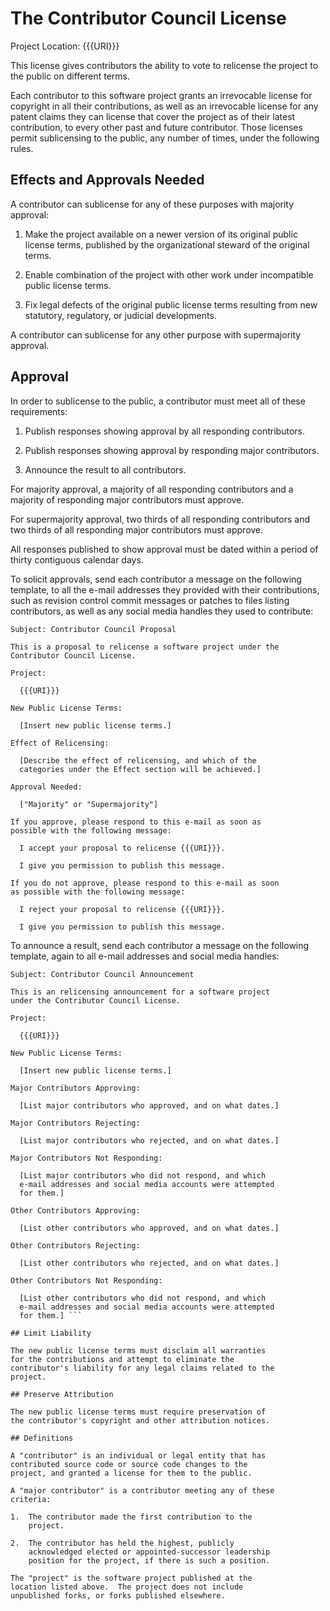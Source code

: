 # The Contributor Council License

Project Location: {{{URI}}}

This license gives contributors the ability to vote to
relicense the project to the public on different terms.

Each contributor to this software project grants an
irrevocable license for copyright in all their
contributions, as well as an irrevocable license for any
patent claims they can license that cover the project as of
their latest contribution, to every other past and future
contributor.  Those licenses permit sublicensing to the
public, any number of times, under the following rules.

## Effects and Approvals Needed

A contributor can sublicense for any of these purposes with
majority approval:

1.  Make the project available on a newer version of its
    original public license terms, published by the
    organizational steward of the original terms.

2.  Enable combination of the project with other work under
    incompatible public license terms.

3.  Fix legal defects of the original public license terms
    resulting from new statutory, regulatory, or judicial
    developments.

A contributor can sublicense for any other purpose with
supermajority approval.

## Approval

In order to sublicense to the public, a contributor must
meet all of these requirements:

1.  Publish responses showing approval by all responding
    contributors.

2.  Publish responses showing approval by responding major
    contributors.

3.  Announce the result to all contributors.

For majority approval, a majority of all responding
contributors and a majority of responding major contributors
must approve.

For supermajority approval, two thirds of all responding
contributors and two thirds of all responding major
contributors must approve.

All responses published to show approval must be dated
within a period of thirty contiguous calendar days.

To solicit approvals, send each contributor a message on the
following template, to all the e-mail addresses they
provided with their contributions, such as revision control
commit messages or patches to files listing contributors, as
well as any social media handles they used to contribute:

```
Subject: Contributor Council Proposal

This is a proposal to relicense a software project under the
Contributor Council License.

Project:

  {{{URI}}}

New Public License Terms:

  [Insert new public license terms.]

Effect of Relicensing:

  [Describe the effect of relicensing, and which of the
  categories under the Effect section will be achieved.]

Approval Needed:

  ["Majority" or "Supermajority"]

If you approve, please respond to this e-mail as soon as
possible with the following message:

  I accept your proposal to relicense {{{URI}}}.

  I give you permission to publish this message.

If you do not approve, please respond to this e-mail as soon
as possible with the following message:

  I reject your proposal to relicense {{{URI}}}.

  I give you permission to publish this message.
```

To announce a result, send each contributor a message on the
following template, again to all e-mail addresses and social
media handles:

```
Subject: Contributor Council Announcement

This is an relicensing announcement for a software project
under the Contributor Council License.

Project:

  {{{URI}}}

New Public License Terms:

  [Insert new public license terms.]

Major Contributors Approving:

  [List major contributors who approved, and on what dates.]

Major Contributors Rejecting:

  [List major contributors who rejected, and on what dates.]

Major Contributors Not Responding:

  [List major contributors who did not respond, and which
  e-mail addresses and social media accounts were attempted
  for them.]

Other Contributors Approving:

  [List other contributors who approved, and on what dates.]

Other Contributors Rejecting:

  [List other contributors who rejected, and on what dates.]

Other Contributors Not Responding:

  [List other contributors who did not respond, and which
  e-mail addresses and social media accounts were attempted
  for them.] ```

## Limit Liability

The new public license terms must disclaim all warranties
for the contributions and attempt to eliminate the
contributor's liability for any legal claims related to the
project.

## Preserve Attribution

The new public license terms must require preservation of
the contributor's copyright and other attribution notices.

## Definitions

A "contributor" is an individual or legal entity that has
contributed source code or source code changes to the
project, and granted a license for them to the public.

A "major contributor" is a contributor meeting any of these
criteria:

1.  The contributor made the first contribution to the
    project.

2.  The contributor has held the highest, publicly
    acknowledged elected or appointed-successor leadership
    position for the project, if there is such a position.

The "project" is the software project published at the
location listed above.  The project does not include
unpublished forks, or forks published elsewhere.
